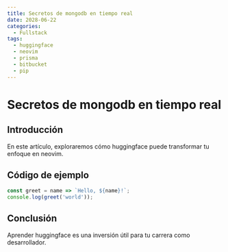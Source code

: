 ```yaml
---
title: Secretos de mongodb en tiempo real
date: 2028-06-22
categories:
  - Fullstack
tags:
  - huggingface
  - neovim
  - prisma
  - bitbucket
  - pip
---
```


# Secretos de mongodb en tiempo real

## Introducción

En este artículo, exploraremos cómo huggingface puede transformar tu enfoque en neovim.

## Código de ejemplo

```javascript
const greet = name => `Hello, ${name}!`;
console.log(greet('world'));
```

## Conclusión

Aprender huggingface es una inversión útil para tu carrera como desarrollador.